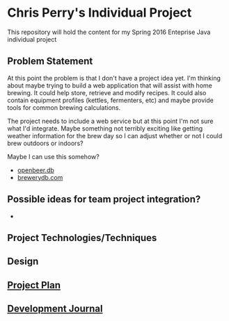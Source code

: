 # Chris Perry's Individual Project

This repository will hold the content for my Spring 2016 Enteprise Java individual project

## Problem Statement

At this point the problem is that I don't have a project idea yet.  I'm thinking about maybe trying to build a web application that will assist with home brewing.  It could help store, retrieve and modify recipes.  It could also contain equipment profiles (kettles, fermenters, etc) and maybe provide tools for common brewing calculations.

The project needs to include a web service but at this point I'm not sure what I'd integrate.  Maybe something not terribly exciting like getting weather information for the brew day so I can adjust whether or not I could brew outdoors or indoors?

Maybe I can use this somehow?
- [openbeer.db](http://openbeer.github.io)
- [brewerydb.com](http://www.brewerydb.com)

Possible ideas for team project integration?
- 
-

## Project Technologies/Techniques

## Design

## [Project Plan](ProjectPlan.md)

## [Development Journal](Journal.md)